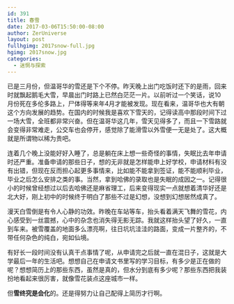 ```yaml
---
id: 391
title: 春雪
date: 2017-03-06T15:50:00-08:00
author: ZerUniverse
layout: post
fullhgimg: 2017snow-full.jpg
hgimg: 2017snow.jpg
categories:
  - 迷惘与探索
---
```

已是三月份，但温哥华的雪还是下个不停。昨天晚上出门吃饭时还下的是雨，回来时就飘起鹅毛大雪，早晨出门时路上已然白茫茫一片。以前听过一个笑话，说10月份死在多伦多路上，尸体得等来年4月才能被发现。现在看来，温哥华也大有朝这个方向发展的趋势<!--more-->。在国内的时候我是喜欢下雪天的，记得读高中那段时间下过一场大雪，全班都非常兴奋。但在温哥华这几年，雪天见得多了，而且一下雪路就会变得非常难走，公交车也会停开，感觉除了能滑雪以外雪便一无是处了。这大概就是所谓物以稀为贵吧。

连着几个晚上没能好好入睡了，总是躺在床上想一些奇怪的事情，失眠比去年申请时还严重。准备申请的那些日子，想的无非就是怎样能申上好学校，申请材料有没有出错，但现在反而担心起更多事情来，比如能不能拿到签证，能不能顺利毕业，毕业之后怎么安排之类的事。当然，拿到哈佛的录取也是失眠的成因之一。记得很小的时候曾经想过以后去哈佛还是麻省理工，后来变得现实一点就想着清华好还是北大好，刚上初中的时候终于明白了那些不过是幻想，没想到幻想居然成真了。

漫天白雪倒是有令人心静的功效。昨晚在车站等车，抬头看着满天飞舞的雪花，内心感受到一丝震撼，心中的杂念也消失得无影无踪。我就这样抬头望了好久，一直到车来。被雪覆盖的地面多么漂亮啊，往日坑坑洼洼的路面，变成一片整齐的，不带任何杂色的纯白，宛如仙境。

有好长一段时间没有认真干点事情了呢，从申请完之后就一直在混日子，这就是大学最后一年的生活吧。想想自己在申请文书里写的学习目标，有多少是正在做的呢？想想简历上的那些东西，虽然是真的，但水分到底有多少呢？那些东西把我装扮地看起来很厉害，就像雪花装点这座城市一样。

但**雪终究是会化**的。还是得努力让自己配得上简历才行啊。